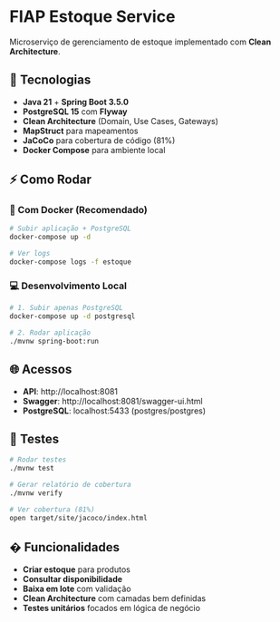 # FIAP Estoque Service

Microserviço de gerenciamento de estoque implementado com **Clean Architecture**.

## 🚀 Tecnologias

- **Java 21** + **Spring Boot 3.5.0**
- **PostgreSQL 15** com **Flyway**
- **Clean Architecture** (Domain, Use Cases, Gateways)
- **MapStruct** para mapeamentos
- **JaCoCo** para cobertura de código (81%)
- **Docker Compose** para ambiente local

## ⚡ Como Rodar

### 🐳 Com Docker (Recomendado)

```bash
# Subir aplicação + PostgreSQL
docker-compose up -d

# Ver logs
docker-compose logs -f estoque
```

### 💻 Desenvolvimento Local

```bash
# 1. Subir apenas PostgreSQL
docker-compose up -d postgresql

# 2. Rodar aplicação
./mvnw spring-boot:run
```

## 🌐 Acessos

- **API**: http://localhost:8081
- **Swagger**: http://localhost:8081/swagger-ui.html
- **PostgreSQL**: localhost:5433 (postgres/postgres)

## 🧪 Testes

```bash
# Rodar testes
./mvnw test

# Gerar relatório de cobertura
./mvnw verify

# Ver cobertura (81%)
open target/site/jacoco/index.html
```

## � Funcionalidades

- **Criar estoque** para produtos
- **Consultar disponibilidade** 
- **Baixa em lote** com validação
- **Clean Architecture** com camadas bem definidas
- **Testes unitários** focados em lógica de negócio

